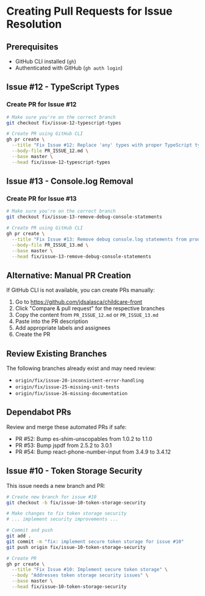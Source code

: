 # Creating Pull Requests for Issue Resolution

## Prerequisites
- GitHub CLI installed (`gh`)
- Authenticated with GitHub (`gh auth login`)

## Issue #12 - TypeScript Types

### Create PR for Issue #12
```bash
# Make sure you're on the correct branch
git checkout fix/issue-12-typescript-types

# Create PR using GitHub CLI
gh pr create \
  --title "Fix Issue #12: Replace 'any' types with proper TypeScript types" \
  --body-file PR_ISSUE_12.md \
  --base master \
  --head fix/issue-12-typescript-types
```

## Issue #13 - Console.log Removal

### Create PR for Issue #13
```bash
# Make sure you're on the correct branch
git checkout fix/issue-13-remove-debug-console-statements

# Create PR using GitHub CLI
gh pr create \
  --title "Fix Issue #13: Remove debug console.log statements from production code" \
  --body-file PR_ISSUE_13.md \
  --base master \
  --head fix/issue-13-remove-debug-console-statements
```

## Alternative: Manual PR Creation

If GitHub CLI is not available, you can create PRs manually:

1. Go to https://github.com/jdsalasca/childcare-front
2. Click "Compare & pull request" for the respective branches
3. Copy the content from `PR_ISSUE_12.md` or `PR_ISSUE_13.md`
4. Paste into the PR description
5. Add appropriate labels and assignees
6. Create the PR

## Review Existing Branches

The following branches already exist and may need review:

- `origin/fix/issue-20-inconsistent-error-handling`
- `origin/fix/issue-25-missing-unit-tests`
- `origin/fix/issue-26-missing-documentation`

## Dependabot PRs

Review and merge these automated PRs if safe:
- PR #52: Bump es-shim-unscopables from 1.0.2 to 1.1.0
- PR #53: Bump jspdf from 2.5.2 to 3.0.1
- PR #54: Bump react-phone-number-input from 3.4.9 to 3.4.12

## Issue #10 - Token Storage Security

This issue needs a new branch and PR:

```bash
# Create new branch for issue #10
git checkout -b fix/issue-10-token-storage-security

# Make changes to fix token storage security
# ... implement security improvements ...

# Commit and push
git add .
git commit -m "fix: implement secure token storage for issue #10"
git push origin fix/issue-10-token-storage-security

# Create PR
gh pr create \
  --title "Fix Issue #10: Implement secure token storage" \
  --body "Addresses token storage security issues" \
  --base master \
  --head fix/issue-10-token-storage-security
```